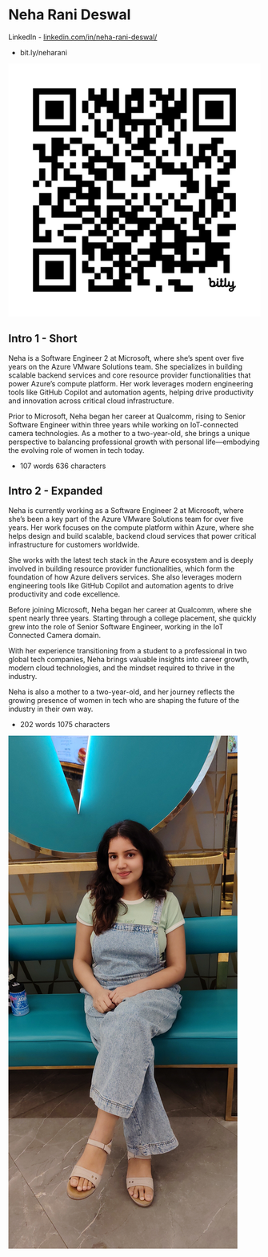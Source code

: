 # Neha Rani Deswal

LinkedIn - [linkedin.com/in/neha-rani-deswal/](https://www.linkedin.com/in/neha-rani-deswal/)
- bit.ly/neharani

![Neha Rani Deswal](../media/neha-rani-deswal.png)

## Intro 1 - Short

Neha is a Software Engineer 2 at Microsoft, where she’s spent over five years on the Azure VMware Solutions team. She specializes in building scalable backend services and core resource provider functionalities that power Azure’s compute platform. Her work leverages modern engineering tools like GitHub Copilot and automation agents, helping drive productivity and innovation across critical cloud infrastructure.

Prior to Microsoft, Neha began her career at Qualcomm, rising to Senior Software Engineer within three years while working on IoT-connected camera technologies. As a mother to a two-year-old, she brings a unique perspective to balancing professional growth with personal life—embodying the evolving role of women in tech today.

- 107 words 636 characters

## Intro 2 - Expanded

Neha is currently working as a Software Engineer 2 at Microsoft, where she’s been a key part of the Azure VMware Solutions team for over five years. Her work focuses on the compute platform within Azure, where she helps design and build scalable, backend cloud services that power critical infrastructure for customers worldwide.

She works with the latest tech stack in the Azure ecosystem and is deeply involved in building resource provider functionalities, which form the foundation of how Azure delivers services. She also leverages modern engineering tools like GitHub Copilot and automation agents to drive productivity and code excellence.

Before joining Microsoft, Neha began her career at Qualcomm, where she spent nearly three years. Starting through a college placement, she quickly grew into the role of Senior Software Engineer, working in the IoT Connected Camera domain.

With her experience transitioning from a student to a professional in two global tech companies, Neha brings valuable insights into career growth, modern cloud technologies, and the mindset required to thrive in the industry.

Neha is also a mother to a two-year-old, and her journey reflects the growing presence of women in tech who are shaping the future of the industry in their own way.

- 202 words 1075 characters

![Neha Rani Deswal](../media/neha-rani-deswal.jpg)
